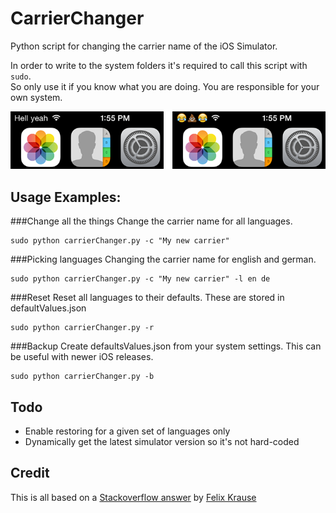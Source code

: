 CarrierChanger
=================

Python script for changing the carrier name of the iOS Simulator.


In order to write to the system folders it's required to call this script with `sudo`.  
So only use it if you know what you are doing. You are responsible for your own system.

![](example.png)

Usage Examples: 
---------------

###Change all the things
Change the carrier name for all languages.

	sudo python carrierChanger.py -c "My new carrier"

###Picking languages
Changing the carrier name for english and german.

	sudo python carrierChanger.py -c "My new carrier" -l en de

###Reset 
Reset all languages to their defaults. These are stored in defaultValues.json

	sudo python carrierChanger.py -r

###Backup
Create defaultsValues.json from your system settings. This can be useful with newer iOS releases.

	sudo python carrierChanger.py -b



Todo
-----

- Enable restoring for a given set of languages only
- Dynamically get the latest simulator version so it's not hard-coded

Credit
-------
This is all based on a [Stackoverflow answer](http://stackoverflow.com/questions/12580694/how-to-customize-carrier-name-in-ios-6-simulator/14292811#14292811) by [Felix Krause](https://github.com/KrauseFx)
